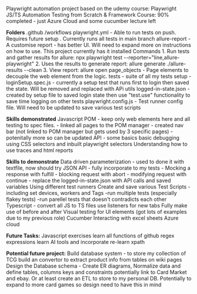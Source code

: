 Playwright automation project based on the udemy course: Playwright JS/TS Automation Testing from Scratch & Framework 
Course: 90% completed - just Azure Cloud and some cucumber lecture left

**Folders**
.github
  /workflows
    playwright.yml - Able to run tests on push. Requires future setup . Currently runs all tests in main branch
allure-report - A customise report - has better UI. Will need to expand more on instructions on how to use. This project currently has it installed
  Commands
    1. Run tests and gather results for allure: npx playwright test --reporter="line,allure-playwright"
    2. Uses the results to generate report: allure generate ./allure-results --clean
    3. View report: allure open
page_objects - Page elements to decouple the web element from the logic.
tests - suite of all my tests
  setup - 
    loginSetup.spec.js - currently a setup test that runs first to login then saved the state. Will be removed and replaced with APi
  utils
logged-in-state.json - created by setup file to saved login state then use "test.use" functionality to save time logging on other tests
playwright.config.js - Test runner config file. Will need to be updated to save various test scripts

**Skills demonstrated**
Javascript
POM - keep only web elements here and all testing to spec files. 
    - linked all pages to the POM manager
    - created nav bar (not linked to POM manager but gets used by 3 specific pages) - potenitally more so can be updated
API - some basics
basic debugging
using CSS selectors and inbuilt playwright selectors
Understanding how to use traces and html reports



**Skills to demonstrate**
Data driven parameterization - used to done it with textfile, now should try JSON
API - fully incorporate to my tests
        - Mocking a response with fulfill
        - blocking request with abort
        - modifying request with continue
    - replace the logged-in-state.json with API calls and saved variables
Using different test runners
Create and save various Test Scripts
    -including set devices, workers and Tags
    -run multiple tests (especially flakey tests)
    -run parellel tests that doesn't contradicts each other
Typescript - convert all JS to TS files
use listeners for new tabs
Fully make use of before and after
Visual testing for UI elements (got lots of examples due to my previous role)
Cucumber 
Interacting with excel sheets 
Azure cloud

**Future Tasks:**
Javascript exercises
learn all functions of github
regex expressions
learn AI tools and incorporate 
re-learn xpath


**Potential future project:**
Build database system - to store my collection of TCG 
build an convertor to extract product info from tables on wiki pages 
Design the Database schema - Create ER diagrams, Normalize data and define tables, columns keys and constraints
potentially link to Card Market and ebay. Or at least create an ETL to store to my personal DB.
Potentially to expand to more card games so design need to have this in mind